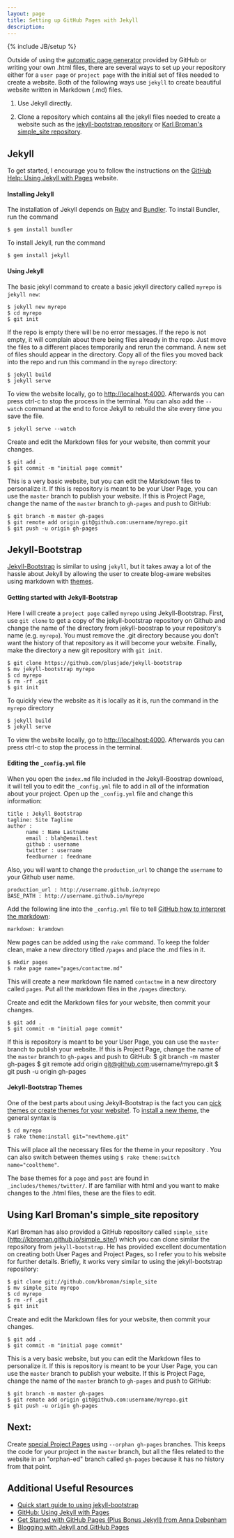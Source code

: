 ```yaml
---
layout: page
title: Setting up GitHub Pages with Jekyll
description: 
---
```

{% include JB/setup %}


Outside of using the [automatic page generator](https://help.github.com/articles/creating-pages-with-the-automatic-generator) provided by GitHub or writing your own .html files, there are several ways to set up your repository either for a `user page` or `project page` with the initial set of files needed to create a website.  Both of the following ways use `jekyll` to create beautiful website written in Markdown (.md) files.  

1. Use Jekyll directly. 

2. Clone a repository which contains all the jekyll files needed to create a website such as the [jekyll-bootstrap repository](https://github.com/plusjade/jekyll-bootstrap) or [Karl Broman's simple_site repository](https://github.com/kbroman/simple_site).


## Jekyll
To get started, I encourage you to follow the instructions on the [GitHub Help: Using Jekyll with Pages](https://help.github.com/articles/using-jekyll-with-pages) website. 

#### Installing Jekyll
The installation of Jekyll depends on [Ruby](https://www.ruby-lang.org/en/) and [Bundler](http://bundler.io).  To install Bundler, run the command

	$ gem install bundler
	
To install Jekyll, run the command

	$ gem install jekyll

#### Using Jekyll	
The basic jekyll command to create a basic jekyll directory called `myrepo` is `jekyll new`: 

	$ jekyll new myrepo
	$ cd myrepo
	$ git init

If the repo is empty there will be no error messages. If the repo is not empty, it will complain about there being files already in the repo.  Just move the files to a different places temporarily and rerun the command. A new set of files should appear in the directory.  Copy all of the files you moved back into the repo and run this command in the `myrepo` directory: 

	$ jekyll build
	$ jekyll serve
	
To view the website locally, go to [http://localhost:4000](http://localhost:4000). Afterwards you can press ctrl-c to stop the process in the terminal.  You can also add the `--watch` command at the end to force Jekyll to rebuild the site every time you save the file. 

	$ jekyll serve --watch
	
Create and edit the Markdown files for your website, then commit your changes. 

	$ git add .
	$ git commit -m "initial page commit"

This is a very basic website, but you can edit the Markdown files to personalize it.  If this is repository is meant to be your User Page, you can use the `master` branch to publish your website.  If this is Project Page, change the name of the `master` branch to `gh-pages` and push to GitHub: 

	$ git branch -m master gh-pages 
	$ git remote add origin git@github.com:username/myrepo.git
	$ git push -u origin gh-pages


## Jekyll-Bootstrap
[Jekyll-Bootstrap](http://jekyllbootstrap.com) is similar to using `jekyll`, but it takes away a lot of the hassle about Jekyll by allowing the user to create blog-aware websites using markdown with [themes](http://themes.jekyllbootstrap.com). 

#### Getting started with Jekyll-Bootstrap
Here I will create a `project page` called `myrepo` using Jekyll-Bootstrap. First, use `git clone` to get a copy of the jekyll-bootstrap repository on Github and change the name of the directory from jekyll-boostrap to your repository's name (e.g. `myrepo`). You must remove the .git directory because you don't want the history of that repository as it will become your website.  Finally, make the directory a new git repository with `git init`. 

	$ git clone https://github.com/plusjade/jekyll-bootstrap
	$ mv jekyll-bootstrap myrepo
	$ cd myrepo
	$ rm -rf .git
	$ git init 
		
To quickly view the website as it is locally as it is, run the command in the `myrepo` directory

	$ jekyll build
	$ jekyll serve

To view the website locally, go to [http://localhost:4000](http://localhost:4000). Afterwards you can press ctrl-c to stop the process in the terminal.

#### Editing the `_config.yml` file
When you open the `index.md` file included in the Jekyll-Boostrap download, it will tell you to edit the `_config.yml` file to add in all of the information about your project.  Open up the `_config.yml` file and change this information: 

	title : Jekyll Bootstrap
	tagline: Site Tagline
	author :
		  name : Name Lastname
		  email : blah@email.test
		  github : username
		  twitter : username
		  feedburner : feedname
		  
Also, you will want to change the `production_url` to change the `username` to your Github user name. 
	
	production_url : http://username.github.io/myrepo
	BASE_PATH : http://username.github.io/myrepo	

Add the following line into the `_config.yml` file to tell [GitHub how to interpret the markdown](https://help.github.com/articles/migrating-your-pages-site-from-maruku): 

	markdown: kramdown

New pages can be added using the `rake` command.  To keep the folder clean, make a new directory titled `/pages` and place the .md files in it.  

	$ mkdir pages
	$ rake page name="pages/contactme.md"
	
This will create a new markdown file named `contactme` in a new directory called `pages`.  Put all the markdown files in the `/pages` directory. 

Create and edit the Markdown files for your website, then commit your changes. 

	$ git add .
	$ git commit -m "initial page commit"

If this is repository is meant to be your User Page, you can use the `master` branch to publish your website.  If this is Project Page, change the name of the `master` branch to `gh-pages` and push to GitHub: 
	$ git branch -m master gh-pages 
	$ git remote add origin git@github.com:username/myrepo.git
	$ git push -u origin gh-pages

#### Jekyll-Bootstrap Themes

One of the best parts about using Jekyll-Bootstrap is the fact you can [pick themes or create themes for your website!](http://themes.jekyllbootstrap.com). To [install a new theme](http://jekyllbootstrap.com/usage/jekyll-theming.html), the general syntax is 

	$ cd myrepo
	$ rake theme:install git="newtheme.git"
	
This will place all the necessary files for the theme in your repository .  You can also switch between themes using `$ rake theme:switch name="cooltheme"`. 

The base themes for a `page` and `post` are found in `_includes/themes/twitter/`.  If are familiar with html and you want to make changes to the .html files, these are the files to edit. 

## Using Karl Broman's simple_site repository
Karl Broman has also provided a GitHub repository called `simple_site` (http://kbroman.github.io/simple_site/) which you can clone similar the repository from `jekyll-bootstrap`.  He has provided excellent documentation on creating both User Pages and Project Pages, so I refer you to his website for further details. Briefly, it works very similar to using the jekyll-bootstrap repository: 

	$ git clone git://github.com/kbroman/simple_site
	$ mv simple_site myrepo
	$ cd myrepo
	$ rm -rf .git
	$ git init 
	
Create and edit the Markdown files for your website, then commit your changes. 

	$ git add .
	$ git commit -m "initial page commit"

This is a very basic website, but you can edit the Markdown files to personalize it.  If this is repository is meant to be your User Page, you can use the `master` branch to publish your website.  If this is Project Page, change the name of the `master` branch to `gh-pages` and push to GitHub: 

	$ git branch -m master gh-pages 
	$ git remote add origin git@github.com:username/myrepo.git
	$ git push -u origin gh-pages

## Next: 
Create [special Project Pages](pages/orphan-ghpages.html) using `--orphan gh-pages` branches. This keeps the code for your project in the `master` branch, but all the files related to the website in an "orphan-ed" branch called `gh-pages` because it has no history from that point.  


## Additional Useful Resources
* [Quick start guide to using jekyll-bootstrap](http://jekyllbootstrap.com/usage/jekyll-quick-start.html) 
* [GitHub: Using Jekyll with Pages](https://help.github.com/articles/using-jekyll-with-pages)
* [Get Started with GitHub Pages (Plus Bonus Jekyll) from Anna Debenham](http://24ways.org/2013/get-started-with-github-pages/)
* [Blogging with Jekyll and GitHub Pages](http://dmayance.com/blogging-with-jekyll-and-github-pages/)

